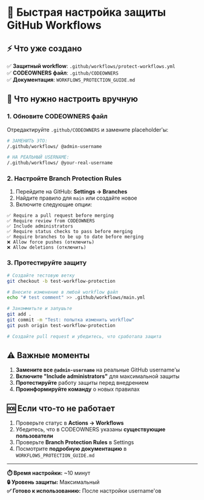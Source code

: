 # 🚀 Быстрая настройка защиты GitHub Workflows

## ⚡ Что уже создано

✅ **Защитный workflow**: `.github/workflows/protect-workflows.yml`  
✅ **CODEOWNERS файл**: `.github/CODEOWNERS`  
✅ **Документация**: `WORKFLOWS_PROTECTION_GUIDE.md`  

## 🔧 Что нужно настроить вручную

### 1. Обновите CODEOWNERS файл

Отредактируйте `.github/CODEOWNERS` и замените placeholder'ы:

```bash
# ЗАМЕНИТЬ ЭТО:
/.github/workflows/ @admin-username

# НА РЕАЛЬНЫЙ USERNAME:
/.github/workflows/ @your-real-username
```

### 2. Настройте Branch Protection Rules

1. Перейдите на GitHub: **Settings → Branches**
2. Найдите правило для `main` или создайте новое
3. Включите следующие опции:

```
✅ Require a pull request before merging
✅ Require review from CODEOWNERS  
✅ Include administrators
✅ Require status checks to pass before merging
✅ Require branches to be up to date before merging
❌ Allow force pushes (отключить)
❌ Allow deletions (отключить)
```

### 3. Протестируйте защиту

```bash
# Создайте тестовую ветку
git checkout -b test-workflow-protection

# Внесите изменение в любой workflow файл
echo "# test comment" >> .github/workflows/main.yml

# Закоммитьте и запушьте
git add .
git commit -m "Test: попытка изменить workflow"
git push origin test-workflow-protection

# Создайте pull request и убедитесь, что сработала защита
```

## ⚠️ Важные моменты

1. **Замените все `@admin-username`** на реальные GitHub username'ы
2. **Включите "Include administrators"** для максимальной защиты
3. **Протестируйте** работу защиты перед внедрением
4. **Проинформируйте команду** о новых правилах

## 🆘 Если что-то не работает

1. Проверьте статус в **Actions → Workflows**
2. Убедитесь, что в CODEOWNERS указаны **существующие пользователи**
3. Проверьте **Branch Protection Rules** в Settings
4. Посмотрите **подробную документацию** в `WORKFLOWS_PROTECTION_GUIDE.md`

---

**⏱️ Время настройки:** ~10 минут  
**🔒 Уровень защиты:** Максимальный  
**✅ Готово к использованию:** После настройки username'ов

